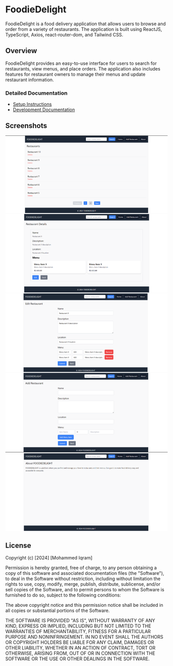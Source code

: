 # FoodieDelight

FoodieDelight is a food delivery application that allows users to browse and order from a variety of restaurants. The application is built using ReactJS, TypeScript, Axios, react-router-dom, and Tailwind CSS.

## Overview

FoodieDelight provides an easy-to-use interface for users to search for restaurants, view menus, and place orders. The application also includes features for restaurant owners to manage their menus and update restaurant information.

### Detailed Documentation

- [Setup Instructions](docs/setup.md)
- [Development Documentation](docs/development.md)

## Screenshots

![Home Page](docs/images/home-page.png)
![Details Page](docs/images/detail-page.png)
![Edit Page](docs/images/edit-page.png)
![Add Page](docs/images/add-page.png)
![About Page](docs/images/about-page.png)


## License

Copyright (c) [2024] [Mohammed Iqram]

Permission is hereby granted, free of charge, to any person obtaining a copy
of this software and associated documentation files (the "Software"), to deal
in the Software without restriction, including without limitation the rights
to use, copy, modify, merge, publish, distribute, sublicense, and/or sell
copies of the Software, and to permit persons to whom the Software is
furnished to do so, subject to the following conditions:

The above copyright notice and this permission notice shall be included in all
copies or substantial portions of the Software.

THE SOFTWARE IS PROVIDED "AS IS", WITHOUT WARRANTY OF ANY KIND, EXPRESS OR
IMPLIED, INCLUDING BUT NOT LIMITED TO THE WARRANTIES OF MERCHANTABILITY,
FITNESS FOR A PARTICULAR PURPOSE AND NONINFRINGEMENT. IN NO EVENT SHALL THE
AUTHORS OR COPYRIGHT HOLDERS BE LIABLE FOR ANY CLAIM, DAMAGES OR OTHER
LIABILITY, WHETHER IN AN ACTION OF CONTRACT, TORT OR OTHERWISE, ARISING FROM,
OUT OF OR IN CONNECTION WITH THE SOFTWARE OR THE USE OR OTHER DEALINGS IN THE
SOFTWARE.
